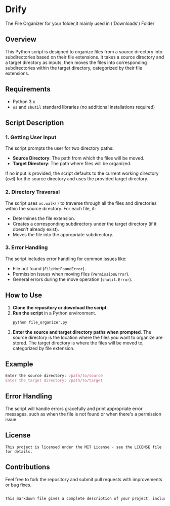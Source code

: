 # Drify
The File Organizer for your folder,it mainly used in ('Downloads') Folder
## Overview
This Python script is designed to organize files from a source directory into subdirectories based on their file extensions. It takes a source directory and a target directory as inputs, then moves the files into corresponding subdirectories within the target directory, categorized by their file extensions.

## Requirements
- Python 3.x
- `os` and `shutil` standard libraries (no additional installations required)

## Script Description

### 1. Getting User Input
The script prompts the user for two directory paths:
- **Source Directory**: The path from which the files will be moved.
- **Target Directory**: The path where files will be organized.

If no input is provided, the script defaults to the current working directory (`cwd`) for the source directory and uses the provided target directory.

### 2. Directory Traversal
The script uses `os.walk()` to traverse through all the files and directories within the source directory. For each file, it:
- Determines the file extension.
- Creates a corresponding subdirectory under the target directory (if it doesn't already exist).
- Moves the file into the appropriate subdirectory.

### 3. Error Handling
The script includes error handling for common issues like:
- File not found (`FileNotFoundError`).
- Permission issues when moving files (`PermissionError`).
- General errors during the move operation (`shutil.Error`).

## How to Use

1. **Clone the repository or download the script**.
2. **Run the script** in a Python environment.
   ```bash
   python file_organizer.py
   ```
3. **Enter the source and target directory paths when prompted**.
The source directory is the location where the files you want to organize are stored.
The target directory is where the files will be moved to, categorized by file extension.
## Example
```javascript
Enter the source directory: /path/to/source
Enter the target directory: /path/to/target
```
## Error Handling
The script will handle errors gracefully and print appropriate error messages, such as when the file is not found or when there's a permission issue.
## License
```
This project is licensed under the MIT License - see the LICENSE file for details.
```

## Contributions
Feel free to fork the repository and submit pull requests with improvements or bug fixes.

```css

This markdown file gives a complete description of your project, including its functionality, usage, and error handling, making it easy for others to understand and use.








